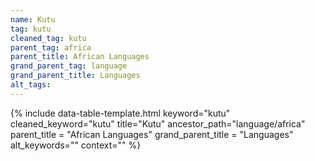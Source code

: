 ```yaml
---
name: Kutu
tag: kutu
cleaned_tag: kutu
parent_tag: africa
parent_title: African Languages
grand_parent_tag: language
grand_parent_title: Languages
alt_tags: 
---
```


{% include data-table-template.html 
  keyword="kutu" 
  cleaned_keyword="kutu" 
  title="Kutu"
  ancestor_path="language/africa" 
  parent_title = "African Languages"
  grand_parent_title = "Languages"
  alt_keywords=""
  context=""
%}

